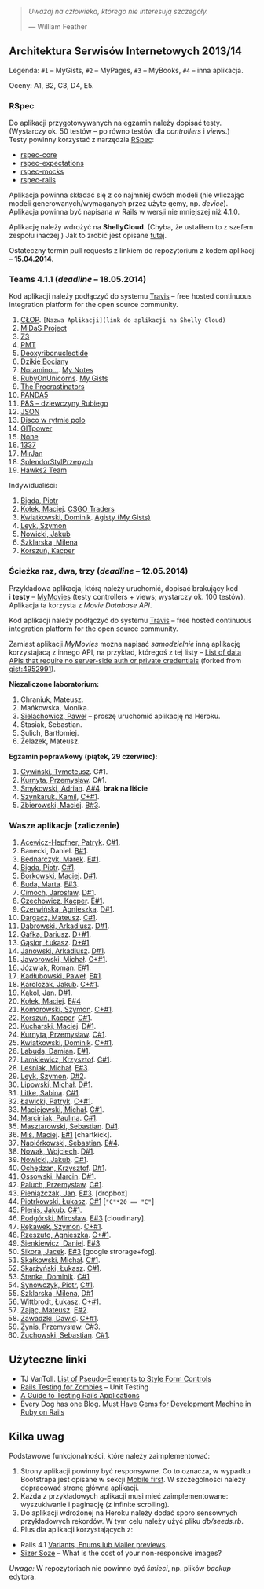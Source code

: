 > *Uważaj na człowieka, którego nie interesują szczegóły.*
>
> — William Feather


## Architektura Serwisów Internetowych 2013/14

Legenda: `#1` – MyGists, `#2` – MyPages, `#3` – MyBooks, `#4` – inna aplikacja.

Oceny: A1, B2, C3, D4, E5.


### RSpec

Do aplikacji przygotowywanych na egzamin należy dopisać testy.<br>
(Wystarczy ok. 50 testów – po równo testów dla *controllers* i *views*.)<br>
Testy powinny korzystać z narzędzia [RSpec](http://rspec.info/):

- [rspec-core](https://github.com/rspec/rspec-core)
- [rspec-expectations](https://github.com/rspec/rspec-expectations)
- [rspec-mocks](https://github.com/rspec/rspec-mocks)
- [rspec-rails](https://github.com/rspec/rspec-rails)

Aplikacja powinna składać się z co najmniej dwóch modeli (nie wliczając
modeli generowanych/wymaganych przez użyte gemy, np. *device*).
Aplikacja powinna być napisana w Rails w wersji nie mniejszej niż 4.1.0.

Aplikację należy wdrożyć na **ShellyCloud**.
(Chyba, że ustaliłem to z szefem zespołu inaczej.)
Jak to zrobić jest opisane [tutaj](https://github.com/rails4/my_gists).

Ostateczny termin pull requests z linkiem do repozytorium
z kodem aplikacji – **15.04.2014**.


### Teams 4.1.1 (*deadline* – 18.05.2014)

Kod aplikacji należy podłączyć do systemu [Travis](https://travis-ci.org/) –
free hosted continuous integration platform for the open source community.

1. [CŁOP](https://github.com/kipperek/RailsExam). `[Nazwa Aplikacji](link do aplikacji na Shelly Cloud)`
1. [MiDaS Project](https://github.com/henio180/EduWords)
1. [Z3](https://github.com/zajacmp3/RailsExam)
1. [PMT](https://github.com/Macio1992/rubyOnRailsProject)
1. [Deoxyribonucleotide](https://github.com/MacMisDev/karczma)
1. [Dzikie Bociany](https://github.com/Zhukovo/RoR-Egzamin)
1. [Noramino…](https://github.com/Bllade/ASI_exam.git). [My Notes](http://notes-exam.shellyapp.com)
1. [RubyOnUnicorns](https://github.com/KLamkiewicz/RubyOnUnicorns). [My Gists](http://rubyonunicorns.shellyapp.com)
1. [The Procrastinators](https://github.com/mbuda/RailsGroupProject)
1. [PANDA5](https://github.com/lipek92/PANDA5)
1. [P&S – dziewczyny Rubiego](https://github.com/MPaulina/AplikacjaASI)
1. [JSON](https://github.com/gruchanet/snippeter_on_steroids)
1. [Disco w rytmie polo](https://github.com/kpawel-29/Disco-w-rytmie-polo)
1. [GITpower](https://github.com/mbednarczyk/asiegzamin)
1. [None](https://github.com/kaka2991/my_gists)
1. [1337](https://github.com/YoungCoder/1337/)
1. [MirJan](https://github.com/Pelen/mirjan)
1. [SplendorStylPrzepych](https://github.com/lukasz978/splendor)
1. [Hawks2 Team](https://github.com/szykom/AsiYT)

Indywidualiści:

1. [Bigda, Piotr](https://github.com/CoJaTutajRobie/egzamin)
1. [Kołek, Maciej](https://bitbucket.org/ferus/csgotraders). [CSGO Traders](http://beta.csgotraders.net)
1. [Kwiatkowski, Dominik](https://github.com/Kalumniatoris/railsy). [Agisty (My Gists)](http://agisty.shellyapp.com)
1. [Leyk, Szymon](https://github.com/leyas/rails-exam)
1. [Nowicki, Jakub](https://github.com/jnowicki/rails-ASI)
1. [Szklarska, Milena](https://github.com/madebytechnology/RailsAppExam)
1. [Korszuń, Kacper](https://github.com/gathaspar/RailsApp2)


### Ścieżka raz, dwa, trzy (*deadline* – 12.05.2014)

Przykładowa aplikacja, którą należy uruchomić, dopisać brakujący kod
i **testy** – [MyMovies](https://github.com/rails4/my_movies)
(testy controllers + views; wystarczy ok. 100 testów).
Aplikacja ta korzysta z *Movie Database API*.

Kod aplikacji należy podłączyć do systemu [Travis](https://travis-ci.org/) –
free hosted continuous integration platform for the open source community.

Zamiast aplikacji *MyMovies* można napisać *samodzielnie* inną aplikację
korzystajacą z innego API, na przykład, któregoś z tej listy –
[List of data APIs that require no server-side auth or private credentials](https://gist.github.com/wbzyl/9989677)
(forked from [gist:4952991](https://gist.github.com/afeld/4952991)).

**Niezaliczone laboratorium:**

1. Chraniuk, Mateusz.
1. Mańkowska, Monika.
1. [Sielachowicz, Paweł](https://github.com/psielachowicz/My_movies) – proszę uruchomić aplikację na Heroku.
1. Stasiak, Sebastian.
1. Sulich, Bartłomiej.
1. Żelazek, Mateusz.

**Egzamin poprawkowy (piątek, 29 czerwiec):**

1. [Cywiński, Tymoteusz](https://github.com/tcywinski/my_movies_123). C#1.
1. [Kurnyta, Przemysław](https://github.com/pkurnyta/exam). C#1.
1. [Smykowski, Adrian](https://github.com/FiskSMK/ASI). [A#4](http://vanfisk.herokuapp.com). **brak na liście**
1. [Szynkaruk, Kamil](https://github.com/ferocis/my_gists), [C+#1](http://zaliczenie.herokuapp.com/).
1. [Zbierowski, Maciej](https://github.com/Macio1992/myBooks). [B#3](http://my-books-macio1992.herokuapp.com/).


### Wasze aplikacje (zaliczenie)

1. [Acewicz-Hepfner, Patryk](https://github.com/pacewicz/my_gists). [C#1](http://mygists-pa.herokuapp.com).
1. Banecki, Daniel. [B#1](http://filmotekaczlowieka.herokuapp.com/).
1. [Bednarczyk, Marek](https://github.com/mbednarczyk/my_gists_reedit). [E#1](http://mygistsmbednarczyk.herokuapp.com).
1. [Bigda, Piotr](https://github.com/CoJaTutajRobie/ruby). [C#1](http://nowyprojekt123.herokuapp.com).
1. [Borkowski, Maciej](https://github.com/borek199/my_gists). [D#1](http://mygistsmborkowski.herokuapp.com).
1. [Buda, Marta](https://github.com/mbuda/reviewIt). [E#3](http://books-review.herokuapp.com).
1. [Cimoch, Jarosław](https://github.com/jcimoch/mygists). [D#1](http://jcimoch-my-gists.herokuapp.com/).
1. [Czechowicz, Kacper](https://github.com/kipperek/Rails-FirstApp). [E#1](http://kczechowicz-gists.herokuapp.com).
1. [Czerwińska, Agnieszka](https://github.com/aczerwinska/my_gists). [D#1](http://gistmys.herokuapp.com/).
1. [Dargacz, Mateusz](https://github.com/mateuszdargacz/md_gists). [C#1](http://asi-mdargacz.herokuapp.com/).
1. [Dąbrowski, Arkadiusz](https://github.com/ArkadiuszD/Wpisy). [D#1](http://kolejnedziadostwo.herokuapp.com/).
1. [Gafka, Dariusz](https://github.com/dgafka/my_gists). [D+#1](http://evening-everglades-2118.herokuapp.com).
1. [Gąsior, Łukasz](https://github.com/lukgas6/projekt-asi). [D+#1](http://lgasior-gists.herokuapp.com/).
1. [Janowski, Arkadiusz](https://github.com/janusy/my_gists). [D#1](http://janusygists.herokuapp.com).
1. [Jaworowski, Michał](https://github.com/kropeq/my-gist). [C+#1](http://jaworgists.herokuapp.com).
1. [Józwiak, Roman](https://github.com/gruchanet/snippeter). [E#1](http://snippeter-app.herokuapp.com).
1. [Kadłubowski, Paweł](https://github.com/kpawel-29/my_gists_with_bootstrap). [E#1](http://gistmaster.herokuapp.com).
1. [Karolczak, Jakub](https://github.com/Taureli/MyGists). [C+#1](http://mygists-jkarolczak.herokuapp.com).
1. [Kąkol, Jan](https://github.com/jankkol/ruby_gist). [D#1](http://jankkolgists.herokuapp.com).
1. [Kołek, Maciej](https://bitbucket.org/ferus/csgotraders). [E#4](http://beta.csgotraders.net)
1. [Komorowski, Szymon](https://github.com/szykom/asi-my-gists). [C+#1](http://szykom-my-gists.herokuapp.com).
1. [Korszuń, Kacper](https://github.com/gathaspar/RailsGistProject). [C#1](http://stark-beyond-9781.herokuapp.com).
1. [Kucharski, Maciej](https://github.com/Maciekek/my-gists2). [D#1](http://my-gists.herokuapp.com).
1. [Kurnyta, Przemysław](https://github.com/pkurnyta/my_gists). [C#1](http://pk-gists.herokuapp.com/).
1. [Kwiatkowski, Dominik](https://github.com/Kalumniatoris/asip1). [C+#1](http://agisty123.herokuapp.com).
1. [Labuda, Damian](https://github.com/kaka2991/my_gists). [E#1](http://damlab.herokuapp.com).
1. [Lamkiewicz, Krzysztof](https://github.com/KLamkiewicz/RubyGist). [C#1](http://mojegisty.herokuapp.com).
1. [Leśniak, Michał](https://github.com/mlesniak91/my_notes). [E#3](http://mlesniak.herokuapp.com/notes).
1. [Leyk, Szymon](https://github.com/leyas/rails-app). [D#2](http://sl-gists.herokuapp.com/).
1. [Lipowski, Michał](https://github.com/lipek92/my_gists). [D#1](http://mygistsmlipowski.herokuapp.com).
1. [Litke, Sabina](https://github.com/SabinaL/my_gists). [C#1](http://gists.herokuapp.com/).
1. [Ławicki, Patryk](https://github.com/true-or-false/myBinaries). [C+#1](http://mybeanaries.herokuapp.com).
1. [Maciejewski, Michał](https://github.com/mmaciejewski/my_gists_rework). [C#1](http://mygistsrework.herokuapp.com).
1. [Marciniak, Paulina](https://github.com/MPaulina/my_gist). [C#1](http://asi-my-gist.herokuapp.com/).
1. [Masztarowski, Sebastian](https://github.com/Bllade/Gisty). [D#1](http://smasztarowskigists.herokuapp.com).
1. [Miś, Maciej](https://github.com/MacMisDev/gists). [E#1](http://mmgists.heroku.com) [chartkick].
1. [Napiórkowski, Sebastian](https://github.com/sebnapi/my_yachts/). [E#4](http://my-yachts.herokuapp.com).
1. [Nowak, Wojciech](https://github.com/YoungCoder/railsgists). [D#1](http://djangoisbetterthanrails.herokuapp.com).
1. [Nowicki, Jakub](https://github.com/jnowicki/rails-myGists). [C#1](http://just-some-gists.herokuapp.com).
1. [Ochędzan, Krzysztof](https://github.com/Krzychuuu/Ruby). [D#1](http://kochedzan.herokuapp.com).
1. [Ossowski, Marcin](https://github.com/mossowski/my_gists). [D#1](http://mossowski-gists.herokuapp.com).
1. [Paluch, Przemysław](https://github.com/Zhukovo/My_gists-Ruby-on-Rails/tree/production). [C#1](http://notateczki.herokuapp.com).
1. [Pieniążczak, Jan](https://github.com/Pelen/books2). [E#3](http://pelen.herokuapp.com). [dropbox]
1. [Piotrkowski, Łukasz](https://github.com/pietrakkk/gists). [C#1](http://lpiotrkowski-gists.herokuapp.com/) [`"C"*20 == "C"`]
1. [Plenis, Jakub](https://github.com/novalien/Aplikacje-zadanie-1). [C#1](http://mojezadania.herokuapp.com).
1. [Podgórski, Mirosław](https://github.com/ziomski/my_books). [E#3](http://ziomski.herokuapp.com) [cloudinary].
1. [Rękawek, Szymon](https://github.com/waveq/MyGists). [C+#1](http://mygistsszymonrekawek.herokuapp.com).
1. [Rzeszuto, Agnieszka](https://github.com/arzsz/my_gists). [C+#1](http://fast-beach-4233.herokuapp.com/gists).
1. [Sienkiewicz, Daniel](https://github.com/henio180/asisecond). [E#3](http://asisecond.herokuapp.com).
1. [Sikora, Jacek](https://github.com/jaresh/my_videos). [E#3](http://jsvideos.herokuapp.com) [google strorage+fog].
1. [Skałkowski, Michał](https://github.com/Michaldwadwa/projekt1-rails). [C#1](http://projekcik1.herokuapp.com).
1. [Skarżyński, Łukasz](https://github.com/LukSkarDev/railsapp). [C#1](http://lsgists.herokuapp.com/gists).
1. [Stenka, Dominik](https://github.com/ddstenka/my_gists). [C#1](http://rubyongist.herokuapp.com/)
1. [Synowczyk, Piotr](https://github.com/psynowczyk/MyGists), [C#1](http://psgists.herokuapp.com/).
1. [Szklarska, Milena](https://github.com/madebytechnology/Gists), [D#1](http://mygistsapp.herokuapp.com/)
1. [Wittbrodt, Łukasz](https://github.com/lukasz978/my_gists). [C+#1](http://lrails.herokuapp.com/).
1. [Zając, Mateusz](https://github.com/zajacmp3/RubyOnRails-Informatyka-). [E#2](http://www.rails.zajacmp3.pl).
1. [Zawadzki, Dawid](https://github.com/ghost717/my_gists). [C+#1](http://dzawadzki-app.herokuapp.com).
1. [Żynis, Przemysław](https://github.com/Zynio/MyBooks.git). [C#3](http://managerstore.herokuapp.com).
1. [Żuchowski, Sebastian](https://github.com/modziek/project_ruby). [C#1](http://maniana.herokuapp.com//).


## Użyteczne linki

* TJ VanToll.
  [List of Pseudo-Elements to Style Form Controls](http://tjvantoll.com/2013/04/15/list-of-pseudo-elements-to-style-form-controls/)
* [Rails Testing for Zombies](https://www.codeschool.com/courses/rails-testing-for-zombies) –
  Unit Testing
* [A Guide to Testing Rails Applications](http://edgeguides.rubyonrails.org/testing.html)
* Every Dog has one Blog.
  [Must Have Gems for Development Machine in Ruby on Rails](http://www.codebeerstartups.com/2013/04/must-have-gems-for-development-machine-in-ruby-on-rails)


## Kilka uwag

Podstawowe funkcjonalności, które należy zaimplementować:

1. Strony aplikacji powinny być responsywne.
Co to oznacza, w wypadku Bootstrapa jest opisane w sekcji
[Mobile first](http://getbootstrap.com/css/#overview-mobile).
W szczególności należy dopracować stronę główna aplikacji.
2. Każda z przykładowych aplikacji musi mieć zaimplementowane:
wyszukiwanie i paginację (z infinite scrolling).
3. Do aplikacji wdrożonej na Heroku należy dodać sporo
sensownych przykładowych rekordów. W tym celu należy użyć
pliku *db/seeds.rb*.
4. Plus dla aplikacji korzystających z:
  - Rails 4.1 [Variants, Enums lub Mailer previews](http://weblog.rubyonrails.org/2014/4/8/Rails-4-1/).
  - [Sizer Soze](http://sizersoze.org/) – What is the cost of your non-responsive images?

*Uwaga:* W repozytoriach nie powinno być *śmieci*, np.
plików *backup* edytora.
